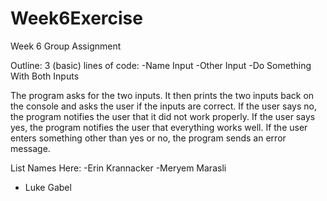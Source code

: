 # Week6Exercise
Week 6 Group Assignment

Outline:
3 (basic) lines of code:
    -Name Input
    -Other Input
    -Do Something With Both Inputs

The program asks for the two inputs. It then prints the two inputs back on the console and asks the user if the inputs are correct. If the user says no, the program notifies the user that it did not work properly. If the user says yes, the program notifies the user that everything works well. If the user enters something other than yes or no, the program sends an error message. 


List Names Here:
-Erin Krannacker
-Meryem Marasli
- Luke Gabel
